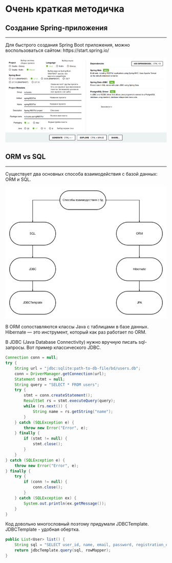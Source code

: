 <h1>Очень краткая методичка</h1>
<h2>Создание Spring-приложения</h2><hr>   
<p>Для быстрого создания Spring Boot приложения, можно воспользоваться сайтом: <a>https://start.spring.io/</a></p>
<p><img src="images/init.png" alt="init project"></p>
<h2>ORM vs SQL</h2><hr>
<p>Существует два основных способа взаимодействия с базой данных: ORM и SQL.
<p><img src="images/block.png" alt="ORM vs SQL"></p>
В ORM сопоставляются классы Java с таблицами в базе данных. Hibernate — это инструмент, который как раз работает по ORM. 

В JDBC (Java Database Connectivity) нужно вручную писать sql-запросы. Вот пример классического JDBC.


```java
Connection conn = null;
try {
    String url = "jdbc:sqlite:path-to-db-file/bd/users.db";
    conn = DriverManager.getConnection(url);
    Statement stmt = null;
    String query = "SELECT * FROM users";
    try {
        stmt = conn.createStatement();
        ResultSet rs = stmt.executeQuery(query);
        while (rs.next()) {
            String name = rs.getString("name");
        }
    } catch (SQLException e) {
        throw new Error("Error", e);
    } finally {
        if (stmt != null) {
            stmt.close();
        }
    }
} catch (SQLException e) {
    throw new Error("Error", e);
} finally {
    try {
        if (conn != null) {
            conn.close();
        }
    } catch (SQLException ex) {
        System.out.println(ex.getMessage());
    }
}
```

Код довольно многословный поэтому придумали JDBCTemplate. JDBCTemplate - удобная обертка.

```java
public List<User> list() {
    String sql = "SELECT user_id, name, email, password, registration_date_time FROM users";
    return jdbcTemplate.query(sql, rowMapper);
}
```


</p>
